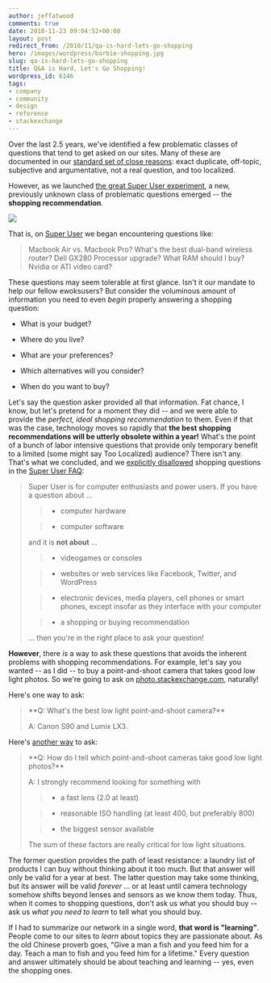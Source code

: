 ```yaml
---
author: jeffatwood
comments: true
date: 2010-11-23 09:04:52+00:00
layout: post
redirect_from: /2010/11/qa-is-hard-lets-go-shopping
hero: /images/wordpress/barbie-shopping.jpg
slug: qa-is-hard-lets-go-shopping
title: Q&A is Hard, Let's Go Shopping!
wordpress_id: 6146
tags:
- company
- community
- design
- reference
- stackexchange
---
```


Over the last 2.5 years, we've identified a few problematic classes of questions that tend to get asked on our sites. Many of these are documented in our [standard set of close reasons](http://blog.stackoverflow.com/2010/10/new-question-migration-paths/): exact duplicate, off-topic, subjective and argumentative, not a real question, and too localized.

However, as we launched [the great Super User experiment](http://superuser.com/), a new, previously unknown class of problematic questions emerged -- the **shopping recommendation**.

![](/blog/images/wordpress/barbie-shopping.jpg)

That is, on [Super User](http://superuser.com/) we began encountering questions like:


<blockquote>Macbook Air vs. Macbook Pro?
What's the best dual-band wireless router?
Dell GX280 Processor upgrade?
What RAM should I buy?
Nvidia or ATI video card?</blockquote>


These questions may seem tolerable at first glance. Isn't it our mandate to help our fellow ewoksusers? But consider the voluminous amount of information you need to even _begin_ properly answering a shopping question:



	
  * What is your budget?

	
  * Where do you live?

	
  * What are your preferences?

	
  * Which alternatives will you consider?

	
  * When do you want to buy?


Let's say the question asker provided all that information. Fat chance, I know, but let's pretend for a moment they did -- and we were able to provide the _perfect, ideal shopping recommendation_ to them. Even if that was the case, technology moves so rapidly that **the best shopping recommendations will be utterly obsolete within a year!** What's the point of a bunch of labor intensive questions that provide only temporary benefit to a limited (some might say Too Localized) audience? There isn't any. That's what we concluded, and we [explicitly disallowed](http://meta.superuser.com/questions/1103/should-we-add-a-no-shopping-recommendation-clause-to-the-super-user-faq) shopping questions in the [Super User FAQ](http://superuser.com/faq):


<blockquote>Super User is for computer enthusiasts and power users. If you have a question about …

> 
> 
	
>   * computer hardware
> 
	
>   * computer software
> 

and it is **not about** …

> 
> 
	
>   * videogames or consoles
> 
	
>   * websites or web services like Facebook, Twitter, and WordPress
> 
	
>   * electronic devices, media players, cell phones or smart phones, except insofar as they interface with your computer
> 
	
>   * a shopping or buying recommendation 
> 

… then you're in the right place to ask your question!</blockquote>




**However**, there _is_ a way to ask these questions that avoids the inherent problems with shopping recommendations. For example, let's say you wanted -- as I did -- to buy a point-and-shoot camera that takes good low light photos. So we're going to ask on [photo.stackexchange.com](http://photo.stackexchange.com), naturally!

Here's one way to ask:


<blockquote>**Q: What's the best low light point-and-shoot camera?**

A: Canon S90 and Lumix LX3.</blockquote>


Here's [another way](http://photo.stackexchange.com/questions/1373/what-point-and-shoots-are-good-in-low-light-conditions) to ask:


<blockquote>**Q: How do I tell which point-and-shoot cameras take good low light photos?**

A: I strongly recommend looking for something with

> 
> 
	
>   * a fast lens (2.0 at least)
> 
	
>   * reasonable ISO handling (at least 400, but preferably 800)
> 
	
>   * the biggest sensor available
> 

The sum of these factors are really critical for low light situations.</blockquote>


The former question provides the path of least resistance: a laundry list of products I can buy without thinking about it too much. But that answer will only be valid for a year at best. The latter question may take some thinking, but its answer will be valid _forever_ … or at least until camera technology somehow shifts beyond lenses and sensors as we know them today. Thus, when it comes to shopping questions, don't ask us what you should buy -- ask us _what you need to learn_ to tell what you should buy.

If I had to summarize our network in a single word, **that word is "learning"**. People come to our sites to _learn_ about topics they are passionate about. As the old Chinese proverb goes, "Give a man a fish and you feed him for a day. Teach a man to fish and you feed him for a lifetime." Every question and answer ultimately should be about teaching and learning -- yes, even the shopping ones.
